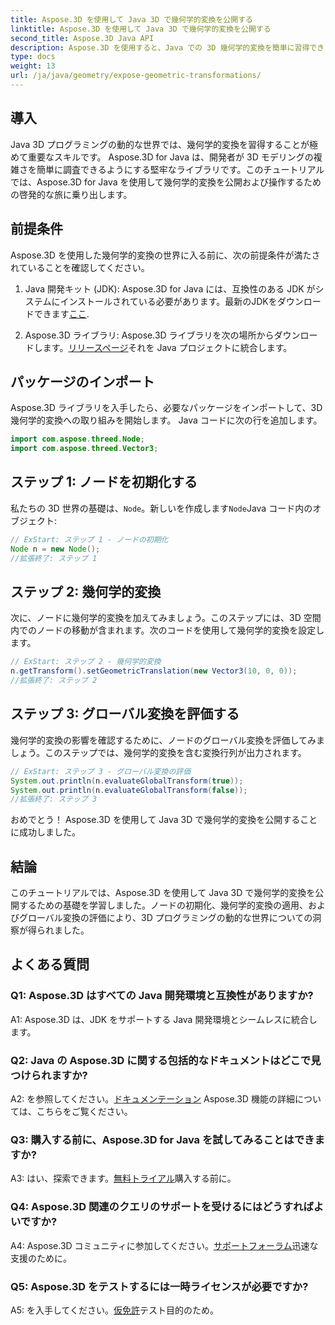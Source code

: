```yaml
---
title: Aspose.3D を使用して Java 3D で幾何学的変換を公開する
linktitle: Aspose.3D を使用して Java 3D で幾何学的変換を公開する
second_title: Aspose.3D Java API
description: Aspose.3D を使用すると、Java での 3D 幾何学的変換を簡単に習得できます。ノードの操作、変換の適用、グローバル変換の評価方法を学びます。
type: docs
weight: 13
url: /ja/java/geometry/expose-geometric-transformations/
---
```

## 導入

Java 3D プログラミングの動的な世界では、幾何学的変換を習得することが極めて重要なスキルです。 Aspose.3D for Java は、開発者が 3D モデリングの複雑さを簡単に調査できるようにする堅牢なライブラリです。このチュートリアルでは、Aspose.3D for Java を使用して幾何学的変換を公開および操作するための啓発的な旅に乗り出します。

## 前提条件

Aspose.3D を使用した幾何学的変換の世界に入る前に、次の前提条件が満たされていることを確認してください。

1.  Java 開発キット (JDK): Aspose.3D for Java には、互換性のある JDK がシステムにインストールされている必要があります。最新のJDKをダウンロードできます[ここ](https://www.oracle.com/java/technologies/javase-downloads.html).

2. Aspose.3D ライブラリ: Aspose.3D ライブラリを次の場所からダウンロードします。[リリースページ](https://releases.aspose.com/3d/java/)それを Java プロジェクトに統合します。

## パッケージのインポート

Aspose.3D ライブラリを入手したら、必要なパッケージをインポートして、3D 幾何学的変換への取り組みを開始します。 Java コードに次の行を追加します。

```java
import com.aspose.threed.Node;
import com.aspose.threed.Vector3;
```

## ステップ 1: ノードを初期化する

私たちの 3D 世界の基礎は、`Node`。新しいを作成します`Node`Java コード内のオブジェクト:

```java
// ExStart: ステップ 1 - ノードの初期化
Node n = new Node();
//拡張終了: ステップ 1
```

## ステップ 2: 幾何学的変換

次に、ノードに幾何学的変換を加えてみましょう。このステップには、3D 空間内でのノードの移動が含まれます。次のコードを使用して幾何学的変換を設定します。

```java
// ExStart: ステップ 2 - 幾何学的変換
n.getTransform().setGeometricTranslation(new Vector3(10, 0, 0));
//拡張終了: ステップ 2
```

## ステップ 3: グローバル変換を評価する

幾何学的変換の影響を確認するために、ノードのグローバル変換を評価してみましょう。このステップでは、幾何学的変換を含む変換行列が出力されます。

```java
// ExStart: ステップ 3 - グローバル変換の評価
System.out.println(n.evaluateGlobalTransform(true));
System.out.println(n.evaluateGlobalTransform(false));
//拡張終了: ステップ 3
```

おめでとう！ Aspose.3D を使用して Java 3D で幾何学的変換を公開することに成功しました。

## 結論

このチュートリアルでは、Aspose.3D を使用して Java 3D で幾何学的変換を公開するための基礎を学習しました。ノードの初期化、幾何学的変換の適用、およびグローバル変換の評価により、3D プログラミングの動的な世界についての洞察が得られました。

## よくある質問

### Q1: Aspose.3D はすべての Java 開発環境と互換性がありますか?

A1: Aspose.3D は、JDK をサポートする Java 開発環境とシームレスに統合します。

### Q2: Java の Aspose.3D に関する包括的なドキュメントはどこで見つけられますか?

 A2: を参照してください。[ドキュメンテーション](https://reference.aspose.com/3d/java/) Aspose.3D 機能の詳細については、こちらをご覧ください。

### Q3: 購入する前に、Aspose.3D for Java を試してみることはできますか?

 A3: はい、探索できます。[無料トライアル](https://releases.aspose.com/)購入する前に。

### Q4: Aspose.3D 関連のクエリのサポートを受けるにはどうすればよいですか?

 A4: Aspose.3D コミュニティに参加してください。[サポートフォーラム](https://forum.aspose.com/c/3d/18)迅速な支援のために。

### Q5: Aspose.3D をテストするには一時ライセンスが必要ですか?

 A5: を入手してください。[仮免許](https://purchase.aspose.com/temporary-license/)テスト目的のため。